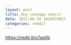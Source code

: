 ```yaml
--- 
layout: post 
title: Any cashapp users? 
date: 2021-06-24 1624574927 
categories: reddit 
--- 
```

https://redd.it/o7as0b
